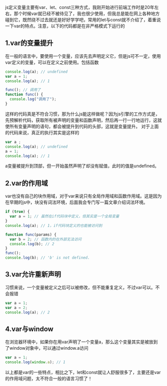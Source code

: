 <!-- category: "javaScript"
labels: "javaScript"
createdAt: 2021-04-16T20:07:03.889+00:00 -->
js定义变量主要有var、let、const三种方式，我刚开始进行前端工作时是20年左右，那个时候var就已经不被待见了，我也很少使用，但我总是能在网上各种地方碰到它，既然绕不过去就还是好好学学吧，常用的let与const就不介绍了，着重说一下var的特点。注意，以下的代码都是在非严格模式下运行的
## 1.var的变量提升
在一般的语言中，要使用一个变量，应该先去声明定义它，但是js可不一定，使用var定义的变量，可以在定义之前使用。包括函数
```typescript
console.log(a); // undefined
var a = 1;
console.log(a); // 1

func(); // 调用了
function func() {
  console.log("调用了");
}
```
这样的代码真是不符合习惯，那为什么js能这样做呢？因为js引擎的工作方式是，先预解析代码，获取所有被声明的变量和函数声明，然后再一行一行地运行，这就使所有变量声明的语句，都会被提升到代码的头部，这就是变量提升。
对于上面的代码来说，真正的执行其实是这样的
```typescript
var a ;
console.log(a); // undefined
a = 1;
console.log(a); // 1
```
a变量被提升到顶部，但一开始虽然声明了却没有赋值，此时的值是undefined。
## 2.var的作用域
var也没有自己的块作用域，对于var来说只有全局作用域和函数作用域。这是因为在早期的js中，块没有词法环境，后面我会专门写一篇文章介绍词法环境。
```typescript
if (true) {
  var a = 1; // 虽然在if代码块中定义，但其实是一个全局变量
}
console.log(a); // 1，if代码块定义的也能被访问到

function func(params) {
  var b = 2; // 函数内的在外部无法访问
  console.log(b); // 2
}
func();
console.log(b); // 'b' is not defined.
```
## 3.var允许重新声明
习惯来说，一个变量被定义之后可以被修改，但不能重复定义，不过var可以。不会报错
```typescript
var a = 1;
var a = 2;
console.log(a); // 2
```
## 4.var与window
在浏览器环境中，如果你在用var声明了一个变量a，那么这个变量其实是被放到了window对象中，可以通过window.a访问
```typescript
var a = 1;
console.log(window.a); // 1
```
以上都是var的一些特点，相比之下，let和const就让人舒服很多了，主要还是var的作用域问题，太不符合一般的语言习惯了！